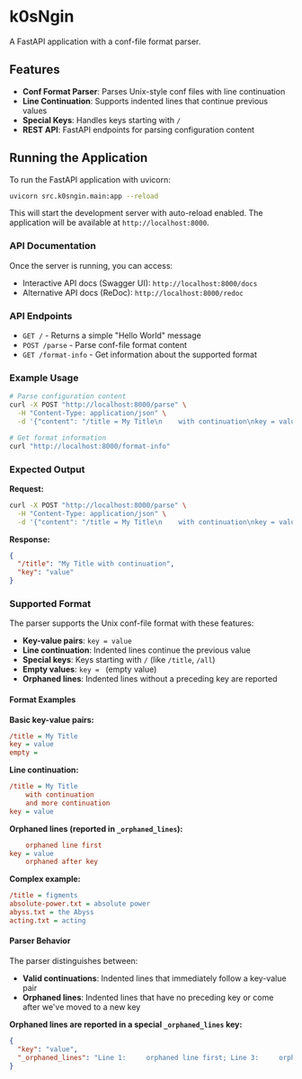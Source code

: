 # k0sNgin

A FastAPI application with a conf-file format parser.

## Features

- **Conf Format Parser**: Parses Unix-style conf files with line continuation
- **Line Continuation**: Supports indented lines that continue previous values
- **Special Keys**: Handles keys starting with `/`
- **REST API**: FastAPI endpoints for parsing configuration content

## Running the Application

To run the FastAPI application with uvicorn:

```bash
uvicorn src.k0sngin.main:app --reload
```

This will start the development server with auto-reload enabled. The application will be available at `http://localhost:8000`.

### API Documentation

Once the server is running, you can access:
- Interactive API docs (Swagger UI): `http://localhost:8000/docs`
- Alternative API docs (ReDoc): `http://localhost:8000/redoc`

### API Endpoints

- `GET /` - Returns a simple "Hello World" message
- `POST /parse` - Parse conf-file format content
- `GET /format-info` - Get information about the supported format

### Example Usage

```bash
# Parse configuration content
curl -X POST "http://localhost:8000/parse" \
  -H "Content-Type: application/json" \
  -d '{"content": "/title = My Title\n    with continuation\nkey = value"}'

# Get format information
curl "http://localhost:8000/format-info"
```

### Expected Output

**Request:**
```bash
curl -X POST "http://localhost:8000/parse" \
  -H "Content-Type: application/json" \
  -d '{"content": "/title = My Title\n    with continuation\nkey = value"}'
```

**Response:**
```json
{
  "/title": "My Title with continuation",
  "key": "value"
}
```

### Supported Format

The parser supports the Unix conf-file format with these features:

- **Key-value pairs**: `key = value`
- **Line continuation**: Indented lines continue the previous value
- **Special keys**: Keys starting with `/` (like `/title`, `/all`)
- **Empty values**: `key = ` (empty value)
- **Orphaned lines**: Indented lines without a preceding key are reported

#### Format Examples

**Basic key-value pairs:**
```ini
/title = My Title
key = value
empty = 
```

**Line continuation:**
```ini
/title = My Title
    with continuation
    and more continuation
key = value
```

**Orphaned lines (reported in `_orphaned_lines`):**
```ini
    orphaned line first
key = value
    orphaned after key
```

**Complex example:**
```ini
/title = figments
absolute-power.txt = absolute power
abyss.txt = the Abyss
acting.txt = acting
```

#### Parser Behavior

The parser distinguishes between:
- **Valid continuations**: Indented lines that immediately follow a key-value pair
- **Orphaned lines**: Indented lines that have no preceding key or come after we've moved to a new key

**Orphaned lines are reported in a special `_orphaned_lines` key:**
```json
{
  "key": "value",
  "_orphaned_lines": "Line 1:     orphaned line first; Line 3:     orphaned after key"
}
```
